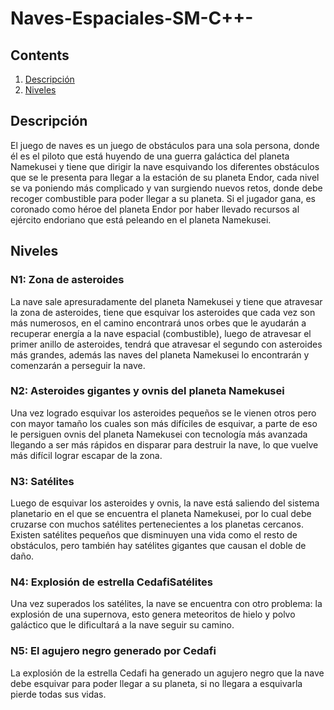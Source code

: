 # Naves-Espaciales-SM-C++-

## Contents
1. [Descripción](##Descripción)
2. [Niveles](##Niveles)

## Descripción
El juego de naves es un juego de obstáculos para una sola persona, donde él es el piloto que está huyendo de una guerra galáctica del planeta Namekusei y tiene que dirigir la nave esquivando los diferentes obstáculos que se le presenta para llegar a la estación de su planeta Endor, cada nivel se va poniendo más complicado y van surgiendo nuevos retos, donde debe recoger combustible para poder llegar a su planeta. Si el jugador gana, es coronado como héroe del planeta Endor por haber llevado recursos al ejército endoriano que está peleando en el planeta Namekusei.

## Niveles

### N1: Zona de asteroides
La nave sale apresuradamente del planeta  Namekusei y tiene que atravesar la zona de asteroides, tiene que esquivar los asteroides que cada vez son más numerosos, en el camino encontrará unos orbes que le ayudarán a recuperar energía a la nave espacial (combustible), luego de atravesar el primer anillo de asteroides, tendrá que atravesar el segundo con asteroides más grandes, además las naves del planeta Namekusei lo encontrarán y comenzarán a perseguir la nave.

### N2: Asteroides gigantes y ovnis del planeta Namekusei
Una vez logrado esquivar los asteroides pequeños se le vienen otros pero con mayor tamaño los cuales son más difíciles de esquivar, a parte de eso le persiguen ovnis del planeta Namekusei con tecnología más avanzada llegando a ser más rápidos en disparar para destruir la nave, lo que vuelve más difícil lograr escapar de la zona.

### N3: Satélites
Luego de esquivar los asteroides y ovnis, la nave está saliendo del sistema planetario en el que se encuentra el planeta Namekusei, por lo cual debe cruzarse con muchos satélites pertenecientes a los planetas cercanos. Existen satélites pequeños que disminuyen una vida como el resto de obstáculos, pero también hay satélites gigantes que causan el doble de daño. 

### N4: Explosión de estrella CedafiSatélites
Una vez superados los satélites, la nave se encuentra con otro problema: la explosión de una supernova, esto genera meteoritos de hielo y polvo galáctico que le dificultará a la nave seguir su camino.

### N5: El agujero negro generado por Cedafi
La explosión de la estrella Cedafi ha generado un agujero negro que la nave debe esquivar para poder llegar a su planeta, si no llegara a esquivarla pierde todas sus vidas. 


